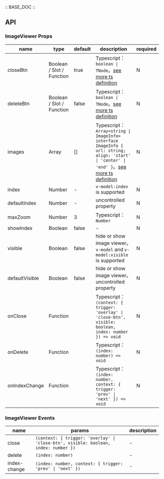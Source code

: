 :: BASE_DOC ::

## API

### ImageViewer Props

name | type | default | description | required
-- | -- | -- | -- | --
closeBtn | Boolean / Slot / Function | true | Typescript：`boolean \| TNode`。[see more ts definition](https://github.com/Tencent/tdesign-mobile-vue/blob/develop/src/common.ts) | N
deleteBtn | Boolean / Slot / Function | false | Typescript：`boolean \| TNode`。[see more ts definition](https://github.com/Tencent/tdesign-mobile-vue/blob/develop/src/common.ts) | N
images | Array | [] | Typescript：`Array<string \| ImageInfo>` `interface ImageInfo { url: string; align: 'start' \| 'center' \| 'end' }`。[see more ts definition](https://github.com/Tencent/tdesign-mobile-vue/tree/develop/src/image-viewer/type.ts) | N
index | Number | - | `v-model:index` is supported | N
defaultIndex | Number | - | uncontrolled property | N
maxZoom | Number | 3 | Typescript：`Number` | N
showIndex | Boolean | false | \- | N
visible | Boolean | false | hide or show image viewer。`v-model` and `v-model:visible` is supported | N
defaultVisible | Boolean | false | hide or show image viewer。uncontrolled property | N
onClose | Function |  | Typescript：`(context: { trigger: 'overlay' \| 'close-btn', visible: boolean, index: number }) => void`<br/> | N
onDelete | Function |  | Typescript：`(index: number) => void`<br/> | N
onIndexChange | Function |  | Typescript：`(index: number, context: { trigger: 'prev' \| 'next' }) => void`<br/> | N

### ImageViewer Events

name | params | description
-- | -- | --
close | `(context: { trigger: 'overlay' \| 'close-btn', visible: boolean, index: number })` | \-
delete | `(index: number)` | \-
index-change | `(index: number, context: { trigger: 'prev' \| 'next' })` | \-
